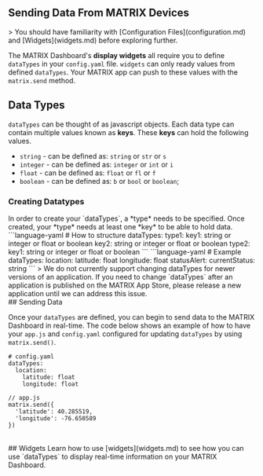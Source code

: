 <h2 style="padding-top:0">Sending Data From MATRIX Devices</h2>
<!-- object, string, float, integer, boolean -->
> You should have familiarity with [Configuration Files](configuration.md) and [Widgets](widgets.md) before exploring further.

The MATRIX Dashboard's **display widgets** all require you to define `dataTypes` in your `config.yaml` file. `widgets` can only ready values from defined `dataTypes`. Your MATRIX app can push to these values with the `matrix.send` method.

## Data Types
`dataTypes` can be thought of as javascript objects. Each data type can contain multiple values known as **keys**. These **keys** can hold the following values.

* `string` - can be defined as: `string` or `str` or `s`
* `integer` - can be defined as: `integer` or `int` or `i`
* `float` - can be defined as: `float` or `fl` or `f`
* `boolean` - can be defined as: `b` or `bool` or `boolean`;

<h3 style="padding-top:0">Creating Datatypes</h3>
In order to create your `dataTypes`, a *type* needs to be specified. Once created, your *type* needs at least one *key* to be able to hold data.
```language-yaml
# How to structure
dataTypes:
  type1:
    key1: string or integer or float or boolean
    key2: string or integer or float or boolean
  type2:
    key1: string or integer or float or boolean
```
```language-yaml
# Example
dataTypes:
  location:
    latitude: float
    longitude: float
  statusAlert:
    currentStatus: string
```
> We do not currently support changing dataTypes for newer versions of an application. If you need to change `dataTypes` after an application is published on the MATRIX App Store, please release a new application until we can address this issue.

<br/>
## Sending Data

Once your `dataTypes` are defined, you can begin to send data to the MATRIX Dashboard in real-time. The code below shows an example of how to have your `app.js` and `config.yaml` configured for updating `dataTypes` by using `matrix.send()`.

```language-yaml
# config.yaml
dataTypes:
  location:
    latitude: float
    longitude: float
```

```language-js
// app.js
matrix.send({
  'latitude': 40.285519,
  'longitude': -76.650589
})
```

<br/>
## Widgets
Learn how to use [widgets](widgets.md) to see how you can use `dataTypes` to display real-time information on your MATRIX Dashboard.